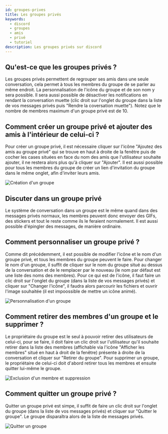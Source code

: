 ```yaml
---
id: groupes-prives
title: Les groupes privés
keywords:
  - discord
  - groupes
  - amis
  - privé
  - tutoriel
description: Les groupes privés sur discord
---
```

## Qu'est-ce que les groupes privés ?
Les groupes privés permettent de regrouper ses amis dans une seule conversation, cela permet à tous les membres du groupe de se parler au même endroit. La personnalisation de l'icône du groupe et de son nom y sera possible. Il sera aussi possible de désactiver les notifications en rendant la conversation muette (clic droit sur l'onglet du groupe dans la liste de vos messages privés puis "Rendre la coversation muette"). Notez que le nombre de membres maximum d'un groupe privé est de 10.

## Comment créer un groupe privé et ajouter des amis à l'intérieur de celui-ci ?
Pour créer un groupe privé, il est nécessaire cliquer sur l'icône "Ajoutez des amis au groupe privé" qui se trouve en haut à droite de la fenêtre puis de cocher les cases situées en face du nom des amis que l'utilisateur souhaite ajouter, il ne restera alors plus qu'à cliquer sur "Ajouter". Il est aussi possible pour tous les membres du groupe de créer un lien d'invitation du groupe dans le même onglet, afin d'inviter leurs amis. 

![Création d'un groupe]()

## Discuter dans un groupe privé
Le système de conversation dans un groupe est le même quand dans des messages privés normaux, les membres peuvent donc envoyer des GIFs, des stickers et tout le reste comme ils le feraient normalement. Il est aussi possible d'épingler des messages, de manière ordinaire.

## Comment personnaliser un groupe privé ?
Comme dit précédemment, il est possible de modifier l'icône et le nom d'un groupe privé, et tous les membres du groupe peuvent le faire. Pour changer le nom d'un groupe, il suffit de cliquer sur le nom du groupe situé au dessus de la conversation et de le remplacer par le nouveau (le nom par défaut est une liste des noms des membres). Pour ce qui est de l'icône, il faut faire un clic droit sur l'onglet du groupe (dans la liste de vos messages privés) et cliquer sur "Changer l'icône", il faudra alors parcourir les fichiers et ouvrir l'image souhaitée (il est impoossible de mettre un icône animé). 

![Personnalisation d'un groupe]()

## Comment retirer des membres d'un groupe et le supprimer ?
Le propriétaire du groupe est le seul à pouvoir retirer des utilisateurs de celui-ci, pour se faire, il doit faire un clic droit sur l'utilisateur qu'il souhaite retirer dans la liste des membres (affichable via l'icône "Afficher les membres" situé en haut à droit de la fenêtre) présente à droite de la conversation et cliquer sur "Retirer du groupe". Pour supprimer un groupe, le propriétaire de celui-ci doit d'abord retirer tous les membres et ensuite quitter lui-même le groupe.

![Exclusion d'un membre et suppression]()

## Comment quitter un groupe privé ?
Quitter un groupe privé est simpe, il suffit de faire un clic droit sur l'onglet du groupe (dans la liste de vos messages privés) et cliquer sur "Quitter le groupe". Le groupe disparaîtra alors de la liste de messages privés.

![Quitter un groupe]()
